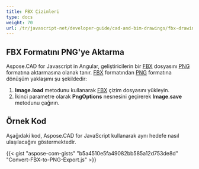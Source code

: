 ```yaml
---
title: FBX Çizimleri
type: docs
weight: 70
url: /tr/javascript-net/developer-guide/cad-and-bim-drawings/fbx-drawings/
---
```


## **FBX Formatını PNG'ye Aktarma**

Aspose.CAD for Javascript in Angular, geliştiricilerin bir [FBX](https://docs.fileformat.com/3d/fbx/) dosyasını [PNG](https://docs.fileformat.com/image/png/) formatına aktarmasına olanak tanır.
[FBX](https://docs.fileformat.com/3d/fbx/) formatından [PNG](https://docs.fileformat.com/image/png/) formatına dönüşüm yaklaşımı şu şekildedir:

1. **Image.load** metodunu kullanarak [FBX](https://docs.fileformat.com/3d/fbx/) çizim dosyasını yükleyin.
1. İkinci parametre olarak **PngOptions** nesnesini geçirerek **Image.save** metodunu çağırın.

## Örnek Kod

Aşağıdaki kod, Aspose.CAD for JavaScript kullanarak aynı hedefe nasıl ulaşılacağını göstermektedir.

{{< gist "aspose-com-gists" "b5a4510e5fa49082bb585a12d753de8d" "Convert-FBX-to-PNG-Export.js" >}}
